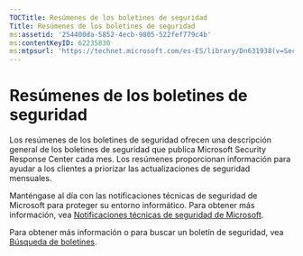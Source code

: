 ```yaml
---
TOCTitle: Resúmenes de los boletines de seguridad
Title: Resúmenes de los boletines de seguridad
ms:assetid: '254400da-5852-4ecb-9805-522fef779c4b'
ms:contentKeyID: 62235830
ms:mtpsurl: 'https://technet.microsoft.com/es-ES/library/Dn631938(v=Security.10)'
---
```


Resúmenes de los boletines de seguridad
=======================================

Los resúmenes de los boletines de seguridad ofrecen una descripción general de los boletines de seguridad que publica Microsoft Security Response Center cada mes. Los resúmenes proporcionan información para ayudar a los clientes a priorizar las actualizaciones de seguridad mensuales.

Manténgase al día con las notificaciones técnicas de seguridad de Microsoft para proteger su entorno informático. Para obtener más información, vea [Notificaciones técnicas de seguridad de Microsoft](http://technet.microsoft.com/security/dd252948).

Para obtener más información o para buscar un boletín de seguridad, vea [Búsqueda de boletines](https://technet.microsoft.com/security/bulletin/).
